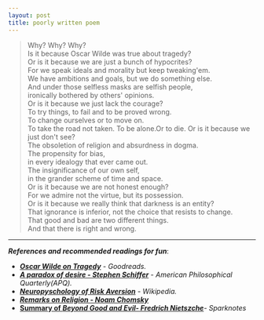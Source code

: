 ```yaml
---
layout: post
title: poorly written poem
---
```


  >Why? Why? Why?  
  >Is it because Oscar Wilde was true about tragedy?  
  >Or is it because we are just a bunch of hypocrites?  
  >For we speak ideals and morality but keep tweaking'em.  
  >We have ambitions and goals, but we do something else.  
  >And under those selfless masks are selfish people,  
  >ironically bothered by others' opinions.  
  >Or is it because we just lack the courage?  
  >To try things, to fail and to be proved wrong.  
  >To change ourselves or to move on.  
  >To take the road not taken.
  >To be alone.Or to die.
  >Or is it because we just don't see?  
  >The obsoletion of religion and absurdness in dogma.  
  >The propensity for bias,  
  >in every idealogy that ever came out.  
  >The insignificance of our own self,  
  >in the grander scheme of time and space.  
  >Or is it because we are not honest enough?  
  >For we admire not the virtue, but its possession.  
  >Or is it because we really think that darkness is an entity?  
  >That ignorance is inferior, not the choice that resists to change.  
  >That good and bad are two different things.  
  >And that there is right and wrong.  

  ------------------------------------

  ***References and recommended readings for fun***:
  - [***Oscar Wilde on Tragedy***](https://www.goodreads.com/quotes/172484-there-are-only-two-tragedies-in-life-one-is-not) *- Goodreads.*
  - [***A paradox of desire - Stephen Schiffer***](https://www.jstor.org/stable/20009625) *- American Philosophical Quarterly(APQ).*
  - [***Neuropyschology of Risk Aversion***](https://en.wikipedia.org/wiki/Risk_aversion_(psychology)#Neuropsychology_of_risk_aversion) *- Wikipedia.*
  - [***Remarks on Religion - Noam Chomsky***](https://chomsky.info/1990____/)
  - [**Summary of *Beyond Good and Evil- Fredrich Nietszche***](https://www.sparknotes.com/philosophy/beyondgood/section1/)*- Sparknotes*
